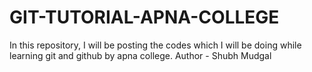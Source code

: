 # GIT-TUTORIAL-APNA-COLLEGE
In this repository, I will be posting the codes which I will be doing while learning git and github by apna college.
Author - Shubh Mudgal
